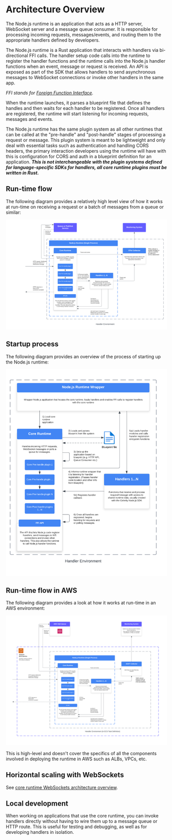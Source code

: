 # Architecture Overview

The Node.js runtime is an application that acts as a HTTP server, WebSocket server and a message queue consumer. It is responsible for processing incoming requests, messages/events, and routing them to the appropriate handlers defined by developers.

The Node.js runtime is a Rust application that interacts with handlers via bi-directional FFI calls. The handler setup code calls into the runtime to register the handler functions and the runtime calls into the Node.js handler functions when an event, message or request is received. An API is exposed as part of the SDK that allows handlers to send asynchronous messages to WebSocket connections or invoke other handlers in the same app.

_FFI stands for [Foreign Function Interface](https://en.wikipedia.org/wiki/Foreign_function_interface)._

When the runtime launches, it parses a blueprint file that defines the handles and then waits for each handler to be registered. Once all handlers are registered, the runtime will start listening for incoming requests, messages and events.

The Node.js runtime has the same plugin system as all other runtimes that can be called at the "pre-handle" and "post-handle" stages of processing a request or message. This plugin system is meant to be lightweight and only deal with essential tasks such as authentication and handling CORS headers, the primary interaction developers using the runtime will have with this is configuration for CORS and auth in a blueprint definition for an application.
**_This is not interchangeable with the plugin systems defined for language-specific SDKs for handlers, all core runtime plugins must be written in Rust._**


## Run-time flow

The following diagram provides a relatively high level view of how it works at run-time on receiving a request or a batch of messages from a queue or similar:

![Celerity Node.js Runtime](./resources/celerity-runtime-nodejs.png)

## Startup process

The following diagram provides an overview of the process of starting up the Node.js runtime:

![Celerity Node.js Runtime Startup](./resources/celerity-runtime-nodejs-startup.png)

## Run-time flow in AWS

The following diagram provides a look at how it works at run-time in an AWS environment:

![Celerity Node.js Runtime AWS](./resources/celerity-runtime-nodejs-aws.png)

This is high-level and doesn't cover the specifics of all the components involved in deploying the runtime in AWS such as ALBs, VPCs, etc.

## Horizontal scaling with WebSockets

See [core runtime WebSockets architecture overview](../core/ARCHITECTURE_OVERVIEW.md#horizontal-scaling-with-websockets).

## Local development

When working on applications that use the core runtime, you can invoke handlers directly without having to wire them up to a message queue or HTTP route. This is useful for testing and debugging, as well as for developing handlers in isolation.

